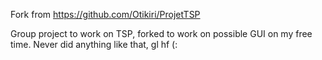 Fork from https://github.com/Otikiri/ProjetTSP

Group project to work on TSP, forked to work on possible GUI on my free time.
Never did anything like that, gl hf (: